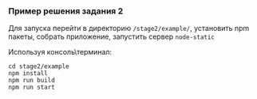 ### Пример решения задания 2

Для запуска перейти в директорию `/stage2/example/`, установить npm пакеты, собрать приложение, запустить сервер `node-static` 

Используя консоль\терминал:
```
cd stage2/example
npm install
npm run build
npm run start
```